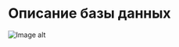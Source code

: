 # Описание базы данных

![Image alt](https://github.com/{username}/{repository}/raw/{branch}/{path}/image.png)

